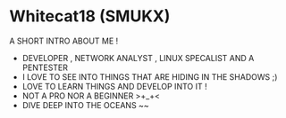 # Whitecat18 (SMUKX)

A SHORT INTRO ABOUT ME ! 

- DEVELOPER , NETWORK ANALYST , LINUX SPECALIST AND A PENTESTER
- I LOVE TO SEE INTO THINGS THAT ARE HIDING IN THE SHADOWS ;)
- LOVE TO LEARN THINGS AND DEVELOP INTO IT !
- NOT A PRO NOR A BEGINNER >+_+<
- DIVE DEEP INTO THE OCEANS ~~
<!---
Whitecat18/Whitecat18 is a ✨ special ✨ repository because its `README.md` (this file) appears on your GitHub profile.
You can click the Preview link to take a look at your changes.
--->
